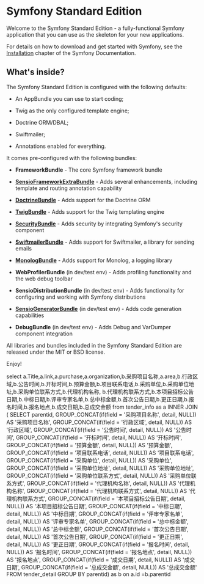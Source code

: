 Symfony Standard Edition
========================

Welcome to the Symfony Standard Edition - a fully-functional Symfony
application that you can use as the skeleton for your new applications.

For details on how to download and get started with Symfony, see the
[Installation][1] chapter of the Symfony Documentation.

What's inside?
--------------

The Symfony Standard Edition is configured with the following defaults:

  * An AppBundle you can use to start coding;

  * Twig as the only configured template engine;

  * Doctrine ORM/DBAL;

  * Swiftmailer;

  * Annotations enabled for everything.

It comes pre-configured with the following bundles:

  * **FrameworkBundle** - The core Symfony framework bundle

  * [**SensioFrameworkExtraBundle**][6] - Adds several enhancements, including
    template and routing annotation capability

  * [**DoctrineBundle**][7] - Adds support for the Doctrine ORM

  * [**TwigBundle**][8] - Adds support for the Twig templating engine

  * [**SecurityBundle**][9] - Adds security by integrating Symfony's security
    component

  * [**SwiftmailerBundle**][10] - Adds support for Swiftmailer, a library for
    sending emails

  * [**MonologBundle**][11] - Adds support for Monolog, a logging library

  * **WebProfilerBundle** (in dev/test env) - Adds profiling functionality and
    the web debug toolbar

  * **SensioDistributionBundle** (in dev/test env) - Adds functionality for
    configuring and working with Symfony distributions

  * [**SensioGeneratorBundle**][13] (in dev/test env) - Adds code generation
    capabilities

  * **DebugBundle** (in dev/test env) - Adds Debug and VarDumper component
    integration

All libraries and bundles included in the Symfony Standard Edition are
released under the MIT or BSD license.

Enjoy!

[1]:  https://symfony.com/doc/3.0/book/installation.html
[6]:  https://symfony.com/doc/current/bundles/SensioFrameworkExtraBundle/index.html
[7]:  https://symfony.com/doc/3.0/book/doctrine.html
[8]:  https://symfony.com/doc/3.0/book/templating.html
[9]:  https://symfony.com/doc/3.0/book/security.html
[10]: https://symfony.com/doc/3.0/cookbook/email.html
[11]: https://symfony.com/doc/3.0/cookbook/logging/monolog.html
[13]: https://symfony.com/doc/3.0/bundles/SensioGeneratorBundle/index.html


select a.Title,a.link,a.purchase,a.organization,b.采购项目名称,a.area,b.行政区域,b.公告时间,b.开标时间,b.预算金额,b.项目联系电话,b.采购单位,b.采购单位地址,b.采购单位联系方式,b.代理机构名称,
b.代理机构联系方式,b.本项目招标公告日期,b.中标日期,b.评审专家名单,b.总中标金额,b.首次公告日期,b.更正日期,b.报名时间,b.报名地点,b.成交日期,b.总成交金额
 from tender_info as a INNER JOIN (
SELECT
		parentid,
		GROUP_CONCAT(if(field = '采购项目名称', detail, NULL)) AS '采购项目名称', 
		GROUP_CONCAT(if(field = '行政区域', detail, NULL)) AS '行政区域',
		GROUP_CONCAT(if(field = '公告时间', detail, NULL)) AS '公告时间',
		GROUP_CONCAT(if(field = '开标时间', detail, NULL)) AS '开标时间',
		GROUP_CONCAT(if(field = '预算金额', detail, NULL)) AS '预算金额',
		GROUP_CONCAT(if(field = '项目联系电话', detail, NULL)) AS '项目联系电话',
		GROUP_CONCAT(if(field = '采购单位', detail, NULL)) AS '采购单位',
		GROUP_CONCAT(if(field = '采购单位地址', detail, NULL)) AS '采购单位地址',
		GROUP_CONCAT(if(field = '采购单位联系方式', detail, NULL)) AS '采购单位联系方式',
		GROUP_CONCAT(if(field = '代理机构名称', detail, NULL)) AS '代理机构名称',
		GROUP_CONCAT(if(field = '代理机构联系方式', detail, NULL)) AS '代理机构联系方式',
    GROUP_CONCAT(if(field = '本项目招标公告日期', detail, NULL)) AS '本项目招标公告日期',
    GROUP_CONCAT(if(field = '中标日期', detail, NULL)) AS '中标日期',
    GROUP_CONCAT(if(field = '评审专家名单', detail, NULL)) AS '评审专家名单',
    GROUP_CONCAT(if(field = '总中标金额', detail, NULL)) AS '总中标金额',
    GROUP_CONCAT(if(field = '首次公告日期', detail, NULL)) AS '首次公告日期',
    GROUP_CONCAT(if(field = '更正日期', detail, NULL)) AS '更正日期',
    GROUP_CONCAT(if(field = '报名时间', detail, NULL)) AS '报名时间',
    GROUP_CONCAT(if(field = '报名地点', detail, NULL)) AS '报名地点',
    GROUP_CONCAT(if(field = '成交日期', detail, NULL)) AS '成交日期',
    GROUP_CONCAT(if(field = '总成交金额', detail, NULL)) AS '总成交金额'
FROM tender_detail GROUP BY parentid) as b
on a.id =b.parentid



